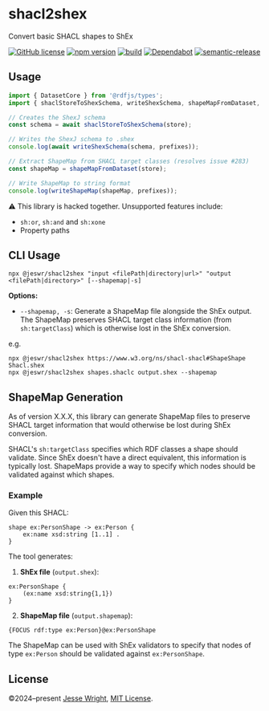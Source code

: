 # shacl2shex

Convert basic SHACL shapes to ShEx

[![GitHub license](https://img.shields.io/github/license/jeswr/shacl2shex.svg)](https://github.com/jeswr/shacl2shex/blob/master/LICENSE)
[![npm version](https://img.shields.io/npm/v/@jeswr/shacl2shex.svg)](https://www.npmjs.com/package/@jeswr/shacl2shex)
[![build](https://img.shields.io/github/actions/workflow/status/jeswr/shacl2shex/nodejs.yml?branch=main)](https://github.com/jeswr/shacl2shex/tree/main/)
[![Dependabot](https://badgen.net/badge/Dependabot/enabled/green?icon=dependabot)](https://dependabot.com/)
[![semantic-release](https://img.shields.io/badge/%20%20%F0%9F%93%A6%F0%9F%9A%80-semantic--release-e10079.svg)](https://github.com/semantic-release/semantic-release)

## Usage
```ts
import { DatasetCore } from '@rdfjs/types';
import { shaclStoreToShexSchema, writeShexSchema, shapeMapFromDataset, writeShapeMap } from '@jeswr/shacl2shex';

// Creates the ShexJ schema
const schema = await shaclStoreToShexSchema(store);

// Writes the ShexJ schema to .shex
console.log(await writeShexSchema(schema, prefixes));

// Extract ShapeMap from SHACL target classes (resolves issue #283)
const shapeMap = shapeMapFromDataset(store);

// Write ShapeMap to string format
console.log(writeShapeMap(shapeMap, prefixes));
```

:warning: This library is hacked together. Unsupported features include:
 - `sh:or`, `sh:and` and `sh:xone`
 - Property paths

## CLI Usage

```
npx @jeswr/shacl2shex "input <filePath|directory|url>" "output <filePath|directory>" [--shapemap|-s]
```

**Options:**
- `--shapemap, -s`: Generate a ShapeMap file alongside the ShEx output. The ShapeMap preserves SHACL target class information (from `sh:targetClass`) which is otherwise lost in the ShEx conversion.

e.g.

```
npx @jeswr/shacl2shex https://www.w3.org/ns/shacl-shacl#ShapeShape Shacl.shex
npx @jeswr/shacl2shex shapes.shaclc output.shex --shapemap
```

## ShapeMap Generation

As of version X.X.X, this library can generate ShapeMap files to preserve SHACL target information that would otherwise be lost during ShEx conversion.

SHACL's `sh:targetClass` specifies which RDF classes a shape should validate. Since ShEx doesn't have a direct equivalent, this information is typically lost. ShapeMaps provide a way to specify which nodes should be validated against which shapes.

### Example

Given this SHACL:
```shaclc
shape ex:PersonShape -> ex:Person {
    ex:name xsd:string [1..1] .
}
```

The tool generates:
1. **ShEx file** (`output.shex`):
```shex
ex:PersonShape {
    (ex:name xsd:string{1,1})
}
```

2. **ShapeMap file** (`output.shapemap`):
```
{FOCUS rdf:type ex:Person}@ex:PersonShape
```

The ShapeMap can be used with ShEx validators to specify that nodes of type `ex:Person` should be validated against `ex:PersonShape`.

## License
©2024–present
[Jesse Wright](https://github.com/jeswr),
[MIT License](https://github.com/jeswr/shacl2shex/blob/master/LICENSE).
